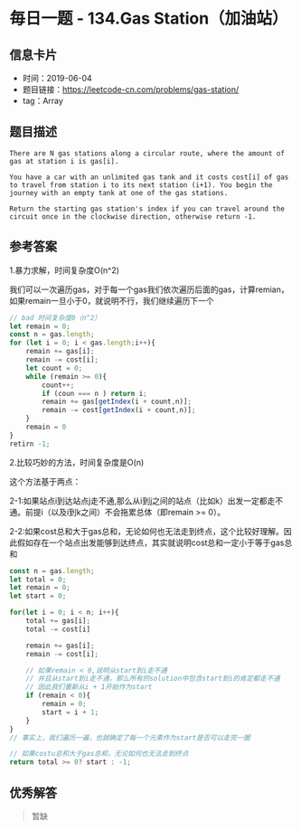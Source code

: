 # 毎日一题 -  134.Gas Station（加油站）

## 信息卡片

* 时间：2019-06-04
* 题目链接：https://leetcode-cn.com/problems/gas-station/
* tag：Array  
## 题目描述
```
There are N gas stations along a circular route, where the amount of gas at station i is gas[i].

You have a car with an unlimited gas tank and it costs cost[i] of gas to travel from station i to its next station (i+1). You begin the journey with an empty tank at one of the gas stations.

Return the starting gas station's index if you can travel around the circuit once in the clockwise direction, otherwise return -1.
```
## 参考答案
1.暴力求解，时间复杂度O(n^2)
>
我们可以一次遍历gas，对于每一个gas我们依次遍历后面的gas，计算remian，如果remain一旦小于0，就说明不行，我们继续遍历下一个
```js
// bad 时间复杂度0（n^2）
let remain = 0;
const n = gas.length;
for (let i = 0; i < gas.length;i++){
    remain += gas[i];
    remain -= cost[i];
    let count = 0;
    while (remain >= 0){
        count++;
        if (coun === n ) return i;
        remain += gas[getIndex(i + count,n)];
        remain -= cost[getIndex(i + count,n)];
    }
    remain = 0
}
retirn -1;
```

2.比较巧妙的方法，时间复杂度是O(n)
>
这个方法基于两点：
>
2-1:如果站点i到达站点j走不通,那么从i到j之间的站点（比如k）出发一定都走不通。前提i（以及i到k之间）不会拖累总体（即remain >= 0）。
> 
2-2:如果cost总和大于gas总和，无论如何也无法走到终点，这个比较好理解。因此假如存在一个站点出发能够到达终点，其实就说明cost总和一定小于等于gas总和
>
```js
const n = gas.length;
let total = 0;
let remain = 0;
let start = 0;

for(let i = 0; i < n; i++){
    total += gas[i];
    total -= cost[i]

    remain += gas[i];
    remain -= cost[i];

    // 如果remain < 0,说明从start到i走不通
    // 并且从start到i走不通，那么所有的solution中包含start到i的肯定都走不通
    // 因此我们重新从i + 1开始作为start
    if (remain < 0){
        remain = 0;
        start = i + 1;
    }
}
// 事实上，我们遍历一遍，也就确定了每一个元素作为start是否可以走完一圈

// 如果costu总和大于gas总和，无论如何也无法走到终点
return total >= 0? start : -1;
```

## 优秀解答

>暂缺
